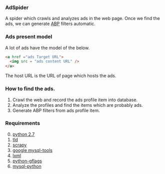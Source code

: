 ### AdSpider
A spider which crawls and analyzes ads in the web page. Once we find the ads,
we can generate [ABP](https://adblockplus.org/) filters automatic.

### Ads present model
A lot of ads have the model of the below.
```html
<a href ="ads Target URL">
  <img src = "ads content URL" />
</a>
```
The host URL is the URL of page which hosts the ads.

### How to find the ads.
1. Crawl the web and record the ads profile item into database.
2. Analyze the profiles and find the items which are probably ads.
3. Generate ABP filters from ads profile item.

### Requirements
0. [python 2.7]()
1. [tld](https://pypi.python.org/pypi/tld)
2. [scrapy](https://github.com/scrapy/scrapy)
3. [google mysql-tools]()
4. [lxml](http://lxml.de/)
5. [python-gflags]()
6. [mysql-python]()


